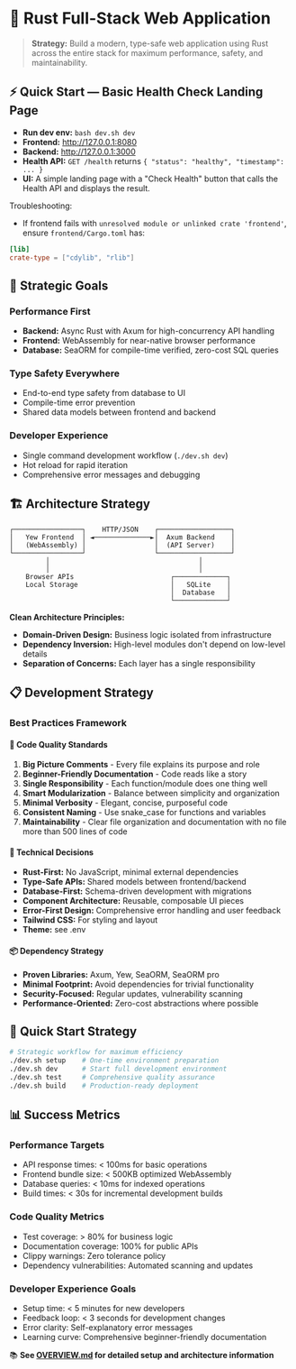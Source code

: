 # 🦀 Rust Full-Stack Web Application

> **Strategy:** Build a modern, type-safe web application using Rust across the entire stack for maximum performance, safety, and maintainability.

## ⚡ Quick Start — Basic Health Check Landing Page

- **Run dev env:** `bash dev.sh dev`
- **Frontend:** http://127.0.0.1:8080
- **Backend:**  http://127.0.0.1:3000
- **Health API:** `GET /health` returns `{ "status": "healthy", "timestamp": ... }`
- **UI:** A simple landing page with a "Check Health" button that calls the Health API and displays the result.

Troubleshooting:
- If frontend fails with `unresolved module or unlinked crate 'frontend'`, ensure `frontend/Cargo.toml` has:

```toml
[lib]
crate-type = ["cdylib", "rlib"]
```

## 🎯 Strategic Goals

### **Performance First**
- **Backend:** Async Rust with Axum for high-concurrency API handling
- **Frontend:** WebAssembly for near-native browser performance
- **Database:** SeaORM for compile-time verified, zero-cost SQL queries

### **Type Safety Everywhere**
- End-to-end type safety from database to UI
- Compile-time error prevention
- Shared data models between frontend and backend

### **Developer Experience**
- Single command development workflow (`./dev.sh dev`)
- Hot reload for rapid iteration
- Comprehensive error messages and debugging

## 🏗️ Architecture Strategy

```
┌─────────────────┐    HTTP/JSON    ┌──────────────────┐
│   Yew Frontend  │ ◄──────────────►│  Axum Backend    │
│   (WebAssembly) │                 │  (API Server)    │
└─────────────────┘                 └──────────────────┘
         │                                     │
         │                                     │
    Browser APIs                        ┌─────────────┐
    Local Storage                       │   SQLite    │
                                        │  Database   │
                                        └─────────────┘
```

**Clean Architecture Principles:**
- **Domain-Driven Design:** Business logic isolated from infrastructure
- **Dependency Inversion:** High-level modules don't depend on low-level details
- **Separation of Concerns:** Each layer has a single responsibility

## 📋 Development Strategy

### **Best Practices Framework**

#### 🎯 **Code Quality Standards**
1. **Big Picture Comments** - Every file explains its purpose and role
2. **Beginner-Friendly Documentation** - Code reads like a story
3. **Single Responsibility** - Each function/module does one thing well
4. **Smart Modularization** - Balance between simplicity and organization
5. **Minimal Verbosity** - Elegant, concise, purposeful code
6. **Consistent Naming** - Use snake_case for functions and variables
7. **Maintainability** - Clear file organization and documentation with no file more than 500 lines of code

#### 🔧 **Technical Decisions**
- **Rust-First:** No JavaScript, minimal external dependencies
- **Type-Safe APIs:** Shared models between frontend/backend
- **Database-First:** Schema-driven development with migrations
- **Component Architecture:** Reusable, composable UI pieces
- **Error-First Design:** Comprehensive error handling and user feedback
- **Tailwind CSS:** For styling and layout
- **Theme:** see .env

#### 📦 **Dependency Strategy**
- **Proven Libraries:** Axum, Yew, SeaORM, SeaORM pro
- **Minimal Footprint:** Avoid dependencies for trivial functionality
- **Security-Focused:** Regular updates, vulnerability scanning
- **Performance-Oriented:** Zero-cost abstractions where possible

## 🚀 Quick Start Strategy

```bash
# Strategic workflow for maximum efficiency
./dev.sh setup    # One-time environment preparation
./dev.sh dev      # Start full development environment
./dev.sh test     # Comprehensive quality assurance
./dev.sh build    # Production-ready deployment
```

## 📊 Success Metrics

### **Performance Targets**
- API response times: < 100ms for basic operations
- Frontend bundle size: < 500KB optimized WebAssembly
- Database queries: < 10ms for indexed operations
- Build times: < 30s for incremental development builds

### **Code Quality Metrics**
- Test coverage: > 80% for business logic
- Documentation coverage: 100% for public APIs
- Clippy warnings: Zero tolerance policy
- Dependency vulnerabilities: Automated scanning and updates

### **Developer Experience Goals**
- Setup time: < 5 minutes for new developers
- Feedback loop: < 3 seconds for development changes
- Error clarity: Self-explanatory error messages
- Learning curve: Comprehensive beginner-friendly documentation

📚 **See [OVERVIEW.md](./OVERVIEW.md) for detailed setup and architecture information**
